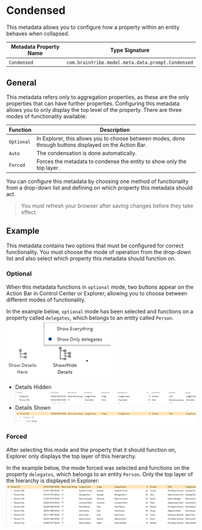 # Condensed

This metadata allows you to configure how a property within an entity behaves when collapsed.

Metadata Property Name  | Type Signature  
------- | -----------
`Condensed` | `com.braintribe.model.meta.data.prompt.Condensed`

## General
This metadata refers only to aggregation properties, as these are the only properties that can have further properties. Configuring this metadata allows you to only display the top level of the property. There are three modes of functionality available:

Function | Description
------| ---------
`Optional` |In Explorer, this allows you to choose between modes, done through buttons displayed on the Action Bar.
`Auto` | The condensation is done automatically.
`Forced` | Forces the metadata to condense the entity to show only the top layer.

You can configure this metadata by choosing one method of functionality from a drop-down list and defining on which property this metadata should act.
> You must refresh your browser after saving changes before they take effect.

## Example

This metadata contains two options that must be configured for correct functionality. You must choose the mode of operation from the drop-down list and also select which property this metadata should function on.

### Optional

When this metadata functions in `optional` mode, two buttons appear on the Action Bar in Control Center or Explorer, allowing you to choose between different modes of functionality.

In the example below, `optional` mode has been selected and functions on a property called `delegates`, which belongs to an entity called `Person`.
![](../../images/EntityCondensationButtons.png)

* Details Hidden
  ![](../../images/EntityCondensationOptional02.png)
* Details Shown
  ![](../../images/EntityCondensationOptional01.png)

### Forced

After selecting this mode and the property that it should function on, Explorer only displays the top layer of this hierarchy.

In the example below, the mode forced was selected and functions on the property `delegates`, which belongs to an entity `Person`. Only the top layer of the hierarchy is displayed in Explorer:
![](../../images/EntityCondensationForce01.png)
